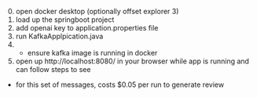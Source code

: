 0. open docker desktop (optionally offset explorer 3)
1. load up the springboot project
2. add openai key to application.properties file
3. run KafkaApplpication.java
4.   - ensure kafka image is running in docker
5. open up http://localhost:8080/ in your browser while app is running and can follow steps to see
* for this set of messages, costs $0.05 per run to generate review
